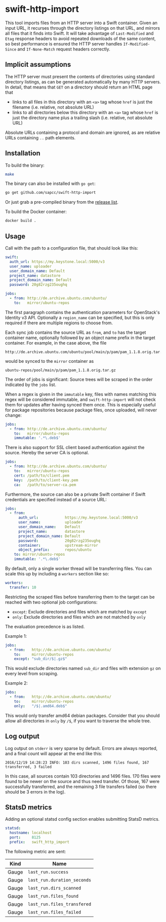 # swift-http-import

This tool imports files from an HTTP server into a Swift container. Given an input URL, it recurses through the directory
listings on that URL, and mirrors all files that it finds into Swift. It will take advantage of `Last-Modified` and
`Etag` response headers to avoid repeated downloads of the same content, so best performance is ensured the HTTP server
handles `If-Modified-Since` and `If-None-Match` request headers correctly.

## Implicit assumptions

The HTTP server must present the contents of directories using standard directory listings, as can be generated
automatically by many HTTP servers. In detail, that means that `GET` on a directory should return an HTML page that

- links to all files in this directory with an `<a>` tag whose `href` is just the filename (i.e. relative, not absolute URL)
- links to all directories below this directory with an `<a>` tag whose `href` is just the directory name plus
  a trailing slash (i.e. relative, not absolute URL)

Absolute URLs containing a protocol and domain are ignored, as are relative URLs containing `..` path elements.

## Installation

To build the binary:

```bash
make
```

The binary can also be installed with `go get`:
```bash
go get github.com/sapcc/swift-http-import
```

Or just grab a pre-compiled binary from the [release list](https://github.com/sapcc/swift-http-import/releases).

To build the Docker container:

```bash
docker build .
```

## Usage

Call with the path to a configuration file, that should look like this:

```yaml
swift:
  auth_url: https://my.keystone.local:5000/v3
  user_name: uploader
  user_domain_name: Default
  project_name: datastore
  project_domain_name: Default
  password: 20g82rzg235oughq

jobs:
  - from: http://de.archive.ubuntu.com/ubuntu/
    to:   mirror/ubuntu-repos
```

The first paragraph contains the authentication parameters for OpenStack's Identity v3 API. Optionally a `region_name`
can be specified, but this is only required if there are multiple regions to choose from.

Each sync job contains the source URL as `from`, and `to` has the target container name, optionally followed by an 
object name prefix in the target container. For example, in the case above, the file

```
http://de.archive.ubuntu.com/ubuntu/pool/main/p/pam/pam_1.1.8.orig.tar.gz
```

would be synced to the `mirror` container as

```
ubuntu-repos/pool/main/p/pam/pam_1.1.8.orig.tar.gz
```

The order of jobs is significant: Source trees will be scraped in the order indicated by the `jobs` list.

When a regex is given in the `immutable` key, files with names matching this regex will be considered immutable, and
`swift-http-import` will not check them for updates after having synced them once. This is especially useful for package
repositories because package files, once uploaded, will never change:

```yaml
jobs:
  - from: http://de.archive.ubuntu.com/ubuntu/
    to:   mirror/ubuntu-repos
    immutable: '.*\.deb$'
```

There is also support for SSL client based authentication against the source. Hereby the server CA is optional.
```yaml
jobs:
  - from: http://de.archive.ubuntu.com/ubuntu/
    to:   mirror/ubuntu-repos
    cert: /path/to/client.pem
    key:  /path/to/client-key.pem
    ca:   /path/to/server-ca.pem
```

Furthermore, the source can also be a private Swift container if Swift credentials are specified instead of a source URL:

```yaml
jobs:
  - from:
      auth_url:            https://my.keystone.local:5000/v3
      user_name:           uploader
      user_domain_name:    Default
      project_name:        datastore
      project_domain_name: Default
      password:            20g82rzg235oughq
      container:           upstream-mirror
      object_prefix:       repos/ubuntu
    to: mirror/ubuntu-repos
    immutable: '.*\.deb$'
```

By default, only a single worker thread will be transferring files. You can scale this up by including a `workers` section like so:

```yaml
workers:
  transfer: 10
```

Restricting the scraped files before transferring them to the target can be reached with two optional job configurations:
* `except`: Exclude directories and files which are matched by `except`
* `only`: Exclude directories and files which are not matched by `only`

The evaluation precedence is as listed.

Example 1:
```yaml
jobs:
  - from:   http://de.archive.ubuntu.com/ubuntu/
    to:     mirror/ubuntu-repos
    except: "sub_dir/$|.gz$"
```
This would exclude directories named `sub_dir` and files with extension `gz` on every level from scraping.

Example 2:

```yaml
jobs:
  - from:   http://de.archive.ubuntu.com/ubuntu/
    to:     mirror/ubuntu-repos
    only:   "/$|.amd64.deb$"
```
This would only transfer amd64 debian packages. Consider that you should allow all directories in `only` by `/$`,
if you want to traverse the whole tree.

## Log output

Log output on `stderr` is very sparse by default. Errors are always reported, and a final count will appear at the end like this:

```
2016/12/19 14:28:23 INFO: 103 dirs scanned, 1496 files found, 167 transferred, 3 failed
```

In this case, all sources contain 103 directories and 1496 files. 170 files were found to be newer on the source and
thus need transfer. Of those, 167 were successfully transferred, and the remaining 3 file transfers failed (so there
should be 3 errors in the log).

## StatsD metrics

Adding an optional statsd config section enables submitting StatsD metrics.
```yaml
statsd:
  hostname: localhost
  port:     8125
  prefix:   swift_http_import
```

The following metric are sent:

| Kind    | Name                        |
| ------- | --------------------------- |
| Gauge   | `last_run.success`          |
| Gauge   | `last_run.duration_seconds` |
| Gauge   | `last_run.dirs_scanned`     |
| Gauge   | `last_run.files_found`      |
| Gauge   | `last_run.files_transfered` |
| Gauge   | `last_run.files_failed`     |
